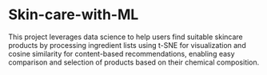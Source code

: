 # Skin-care-with-ML
This project leverages data science to help users find suitable skincare products by processing ingredient lists using t-SNE for visualization and cosine similarity for content-based recommendations, enabling easy comparison and selection of products based on their chemical composition.
